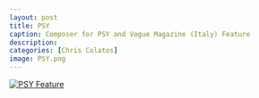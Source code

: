 ```yaml
---
layout: post
title: PSY
caption: Composer for PSY and Vogue Magazine (Italy) Feature
description:
categories: [Chris Colatos]
image: PSY.png
---
```

<a href="https://www.vogue.com" target="_blank">
    <img src="{{ site.baseurl }}/assets/images/PSY.png" alt="PSY Feature">
</a>

